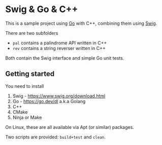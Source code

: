 # Swig & Go & C++

This is a sample project using [Go](https://go.dev/) with C++, combining them using [Swig](https://swig.org/).

There are two subfolders

 * `pal` contains a palindrome API written in C++
 * `rev` contains a string reverser written in C++

Both contain the Swig interface and simple Go unit tests.

## Getting started

You need to install 

1. Swig - https://www.swig.org/download.html
2. Go - https://go.dev/dl a.k.a Golang
3. C++
4. CMake
5. Ninja or Make

On Linux, these are all available via Apt (or similar) packages. 

Two scripts are provided: `build+test` and `clean`.
